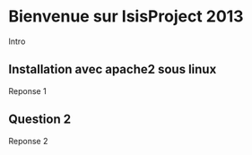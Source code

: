 Bienvenue sur IsisProject 2013
==============================

Intro

Installation avec apache2 sous linux
------------------------------------

Reponse 1

Question 2
----------

Reponse 2
